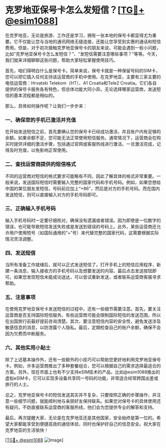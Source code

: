 # 克罗地亚保号卡怎么发短信？[[TG💪+ @esim1088](https://t.me/s/esim1088)]

在克罗地亚，无论是旅游、工作还是学习，拥有一张本地的保号卡都显得尤为重要。它不仅能让您与当地的通讯网络无缝连接，还能让您享受到实惠的通话和短信费用。但是，对于初次接触克罗地亚保号卡的朋友来说，可能会遇到一些小问题，比如“克罗地亚保号卡怎么发短信？”、“发短信需要注意哪些事项？”等等。今天，我们就来详细聊聊这些问题，帮助大家轻松掌握使用技巧。

首先，咱们得明白什么是保号卡。简单来说，保号卡就是一种保留号码的SIM卡，您可以把它插入任何支持该运营商的手机中使用。在克罗地亚，主要有三家主要的电信运营商：Hrvatski Telekom（HT）、A1 Croatia和Tele2 Croatia。它们各自提供的保号卡服务各有特色，但总体功能大同小异。无论选择哪家运营商，发送短信的基本流程都是相似的。

那么，具体如何操作呢？让我们一步步来：

### 一、确保您的手机已激活并充值

在开始发送短信之前，首先要确认您的保号卡已经成功激活，并且账户内有足够的余额。如果余额不足，您可能无法正常使用短信服务。通常情况下，运营商会在购买时提供详细的激活步骤，包括通过官网或客服热线进行激活。一旦激活完成，记得及时充值，以免影响正常使用。

### 二、查找运营商提供的短信格式

不同的运营商对短信的格式要求可能略有不同，因此了解具体的格式非常重要。一般来说，发送国际短信时需要输入完整的国家代码和手机号码。例如，如果您想给中国的某位朋友发短信，号码前应加上“+86”，然后是对方的手机号码。而在国内发送短信，则可以直接输入对方的手机号码即可。

### 三、正确输入手机号码

输入手机号码时一定要仔细核对，确保没有遗漏或者错误。因为即使是一位数字的错误，也可能导致短信发送失败或是发送到错误的号码上。此外，某些运营商还允许用户使用短号（如国际通用的“+”号）来代替完整的国家代码，这需要根据实际情况灵活调整。

### 四、发送短信

当所有准备工作就绪后，就可以正式发送短信了。打开手机上的短信应用程序，新建一条消息，输入接收方的手机号码以及想要发送的内容。最后点击发送按钮即可。如果您发现短信未能成功送达，可以尝试重新发送，或者联系运营商客服寻求帮助。

### 五、注意事项

在使用克罗地亚保号卡发送短信的过程中，还有一些细节需要注意。首先，要关注运营商是否支持国际短信服务。有些运营商可能会限制国际短信的发送范围，所以在出国旅行前最好提前咨询清楚。其次，要注意短信内容的安全性，避免发送涉及敏感信息的消息，以防泄露个人隐私。最后，定期检查自己的账户余额，确保不会因为欠费而中断服务。

### 六、其他实用小贴士

除了上述基本操作外，还有一些额外的小技巧可以帮助您更好地利用克罗地亚保号卡。例如，许多运营商推出了多种套餐组合，您可以根据自己的需求选择最适合的方案。另外，现在市面上也有不少支持eSIM技术的产品，比如@esim1088推出的虚拟eSIM卡，它可以实现多设备共享同一号码的功能，非常适合经常跨国出差或旅行的人士。

总之，克罗地亚保号卡的短信发送其实并不复杂，只要按照正确的步骤操作，并注意一些细节问题，就能顺利地与亲朋好友保持联系。如果您对保号卡的具体使用还有疑问，不妨直接联系运营商的客服热线，他们会为您提供专业的解答和支持。

最后，再次提醒大家，无论是在克罗地亚还是其他国家，安全始终是第一位的。希望大家都能享受到便捷高效的通信体验，同时也保护好自己的信息安全。祝大家在克罗地亚的生活愉快！

[[TG💪+ @esim1088](https://t.me/s/esim1088) ![Image](https://i.postimg.cc/4NQfJmqS/Snipaste-2025-05-13-00-14-12.png)]
